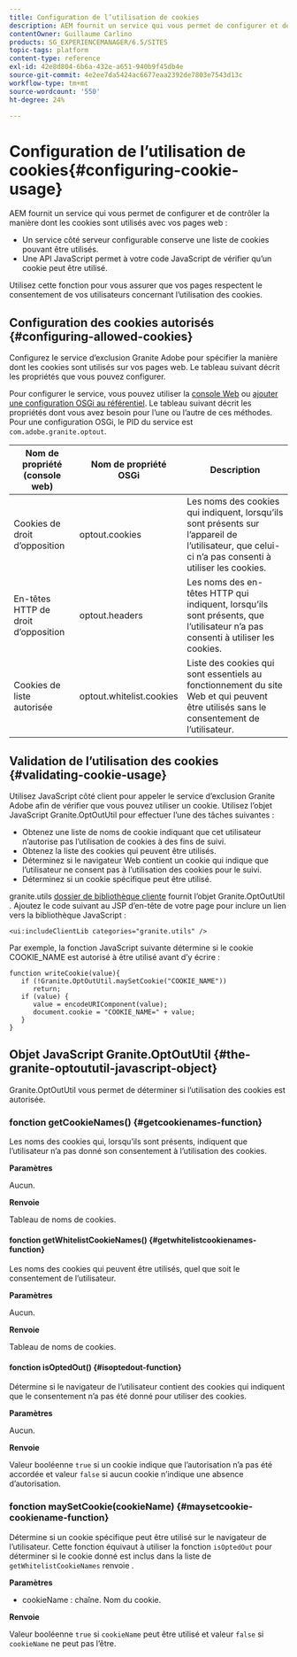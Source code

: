 ```yaml
---
title: Configuration de l’utilisation de cookies
description: AEM fournit un service qui vous permet de configurer et de contrôler la manière dont les cookies sont utilisés avec vos pages web.
contentOwner: Guillaume Carlino
products: SG_EXPERIENCEMANAGER/6.5/SITES
topic-tags: platform
content-type: reference
exl-id: 42e8d804-6b6a-432e-a651-940b9f45db4e
source-git-commit: 4e2ee7da5424ac6677eaa2392de7803e7543d13c
workflow-type: tm+mt
source-wordcount: '550'
ht-degree: 24%

---
```


# Configuration de l’utilisation de cookies{#configuring-cookie-usage}

AEM fournit un service qui vous permet de configurer et de contrôler la manière dont les cookies sont utilisés avec vos pages web :

* Un service côté serveur configurable conserve une liste de cookies pouvant être utilisés.
* Une API JavaScript permet à votre code JavaScript de vérifier qu’un cookie peut être utilisé.

Utilisez cette fonction pour vous assurer que vos pages respectent le consentement de vos utilisateurs concernant l’utilisation des cookies.

## Configuration des cookies autorisés {#configuring-allowed-cookies}

Configurez le service d’exclusion Granite Adobe pour spécifier la manière dont les cookies sont utilisés sur vos pages web. Le tableau suivant décrit les propriétés que vous pouvez configurer.

Pour configurer le service, vous pouvez utiliser la [console Web](/help/sites-deploying/configuring-osgi.md#osgi-configuration-with-the-web-console) ou [ajouter une configuration OSGi au référentiel](/help/sites-deploying/configuring-osgi.md#adding-a-new-configuration-to-the-repository). Le tableau suivant décrit les propriétés dont vous avez besoin pour l’une ou l’autre de ces méthodes. Pour une configuration OSGi, le PID du service est `com.adobe.granite.optout`.

| Nom de propriété (console web) | Nom de propriété OSGi | Description |
|---|---|---|
| Cookies de droit d’opposition | optout.cookies | Les noms des cookies qui indiquent, lorsqu’ils sont présents sur l’appareil de l’utilisateur, que celui-ci n’a pas consenti à utiliser les cookies. |
| En-têtes HTTP de droit d’opposition | optout.headers | Les noms des en-têtes HTTP qui indiquent, lorsqu’ils sont présents, que l’utilisateur n’a pas consenti à utiliser les cookies. |
| Cookies de liste autorisée | optout.whitelist.cookies | Liste des cookies qui sont essentiels au fonctionnement du site Web et qui peuvent être utilisés sans le consentement de l’utilisateur. |

## Validation de l’utilisation des cookies {#validating-cookie-usage}

Utilisez JavaScript côté client pour appeler le service d’exclusion Granite Adobe afin de vérifier que vous pouvez utiliser un cookie. Utilisez l’objet JavaScript Granite.OptOutUtil pour effectuer l’une des tâches suivantes :

* Obtenez une liste de noms de cookie indiquant que cet utilisateur n’autorise pas l’utilisation de cookies à des fins de suivi.
* Obtenez la liste des cookies qui peuvent être utilisés.
* Déterminez si le navigateur Web contient un cookie qui indique que l’utilisateur ne consent pas à l’utilisation des cookies pour le suivi.
* Déterminez si un cookie spécifique peut être utilisé.

granite.utils [dossier de bibliothèque cliente](/help/sites-developing/clientlibs.md#referencing-client-side-libraries) fournit l’objet Granite.OptOutUtil . Ajoutez le code suivant au JSP d’en-tête de votre page pour inclure un lien vers la bibliothèque JavaScript :

`<ui:includeClientLib categories="granite.utils" />`

Par exemple, la fonction JavaScript suivante détermine si le cookie COOKIE_NAME est autorisé à être utilisé avant d’y écrire :

```
function writeCookie(value){
   if (!Granite.OptOutUtil.maySetCookie("COOKIE_NAME"))
      return;
   if (value) {
      value = encodeURIComponent(value);
      document.cookie = "COOKIE_NAME=" + value;
   }
}
```

## Objet JavaScript Granite.OptOutUtil {#the-granite-optoututil-javascript-object}

Granite.OptOutUtil vous permet de déterminer si l’utilisation des cookies est autorisée.

### fonction getCookieNames() {#getcookienames-function}

Les noms des cookies qui, lorsqu’ils sont présents, indiquent que l’utilisateur n’a pas donné son consentement à l’utilisation des cookies.

**Paramètres**

Aucun.

**Renvoie**

Tableau de noms de cookies.

#### fonction getWhitelistCookieNames() {#getwhitelistcookienames-function}

Les noms des cookies qui peuvent être utilisés, quel que soit le consentement de l’utilisateur.

**Paramètres**

Aucun.

**Renvoie**

Tableau de noms de cookies.

#### fonction isOptedOut() {#isoptedout-function}

Détermine si le navigateur de l’utilisateur contient des cookies qui indiquent que le consentement n’a pas été donné pour utiliser des cookies.

**Paramètres**

Aucun.

**Renvoie**

Valeur booléenne `true` si un cookie indique que l’autorisation n’a pas été accordée et valeur `false` si aucun cookie n’indique une absence d’autorisation.

### fonction maySetCookie(cookieName) {#maysetcookie-cookiename-function}

Détermine si un cookie spécifique peut être utilisé sur le navigateur de l’utilisateur. Cette fonction équivaut à utiliser la fonction `isOptedOut` pour déterminer si le cookie donné est inclus dans la liste de `getWhitelistCookieNames` renvoie .

**Paramètres**

* cookieName : chaîne. Nom du cookie.

**Renvoie**

Valeur booléenne `true` si `cookieName` peut être utilisé et valeur `false` si `cookieName` ne peut pas l’être.
